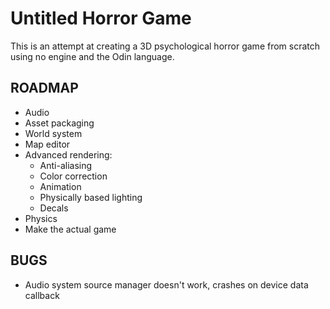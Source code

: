 # Untitled Horror Game

This is an attempt at creating a 3D psychological horror game from scratch using no engine and the Odin language.

## ROADMAP

- Audio
- Asset packaging
- World system
- Map editor
- Advanced rendering:
    - Anti-aliasing
    - Color correction
    - Animation
    - Physically based lighting
    - Decals
- Physics
- Make the actual game

## BUGS

- Audio system source manager doesn't work, crashes on device data callback
